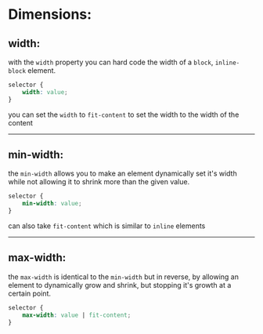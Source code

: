 <!-- @format -->

# Dimensions:

## width:

with the `width` property you can hard code the width of a `block`, `inline-block` element.

```css
selector {
	width: value;
}
```

you can set the `width` to `fit-content` to set the width to the width of the content

---

## min-width:

the `min-width` allows you to make an element dynamically set it's width while not allowing it to shrink more than the given value.

```css
selector {
	min-width: value;
}
```

can also take `fit-content` which is similar to `inline` elements

---

## max-width:

the `max-width` is identical to the `min-width` but in reverse, by allowing an element to dynamically grow and shrink, but stopping it's growth at a certain point.

```css
selector {
	max-width: value | fit-content;
}
```
